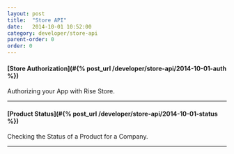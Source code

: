 ```yaml
---
layout: post
title:  "Store API"
date:   2014-10-01 10:52:00
category: developer/store-api
parent-order: 0
order: 0
---
```


#### [Store Authorization](#{% post_url /developer/store-api/2014-10-01-auth %})

Authorizing your App with Rise Store.

***

#### [Product Status](#{% post_url /developer/store-api/2014-10-01-status %})

Checking the Status of a Product for a Company.

***